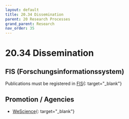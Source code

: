 ```yaml
---
layout: default
title: 20.34 Dissemination
parent: 20 Research Processes
grand_parent: Research
nav_order: 35
---
```


# 20.34 Dissemination

## FIS (Forschungsinformationssystem)

Publications must be registered in [FIS](https://fis.uni-bamberg.de/){: target="_blank"}

## Promotion / Agencies

- [WeScience](https://www.wescience.tech/){: target="_blank"}
